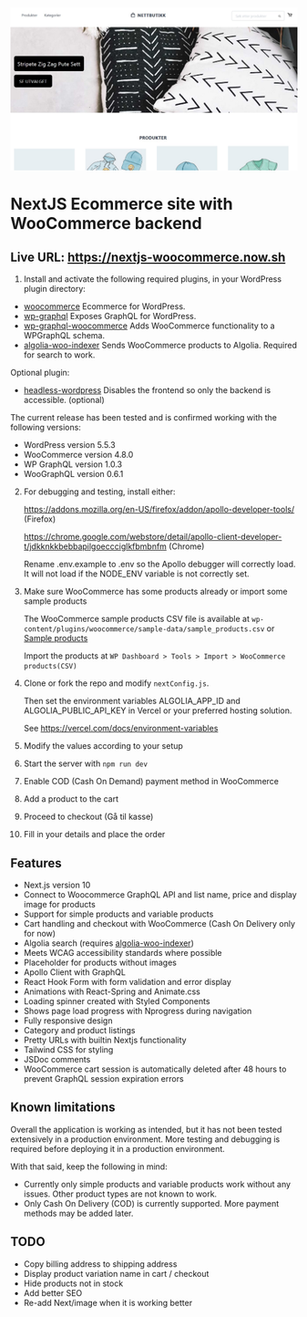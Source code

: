 ![Screenshot 1](./screenshots/screenshot1.jpg)

# NextJS Ecommerce site with WooCommerce backend

## Live URL: https://nextjs-woocommerce.now.sh

1. Install and activate the following required plugins, in your WordPress plugin directory:

- [woocommerce](https://wordpress.org/plugins/woocommerce) Ecommerce for WordPress.
- [wp-graphql](https://wordpress.org/plugins/wp-graphql) Exposes GraphQL for WordPress.
- [wp-graphql-woocommerce](https://github.com/wp-graphql/wp-graphql-woocommerce) Adds WooCommerce functionality to a WPGraphQL schema.
- [algolia-woo-indexer](https://github.com/w3bdesign/algolia-woo-indexer) Sends WooCommerce products to Algolia. Required for search to work. 

Optional plugin:

- [headless-wordpress](https://github.com/w3bdesign/headless-wp) Disables the frontend so only the backend is accessible. (optional)

The current release has been tested and is confirmed working with the following versions:

- WordPress version 5.5.3
- WooCommerce version 4.8.0
- WP GraphQL version 1.0.3
- WooGraphQL version 0.6.1

2. For debugging and testing, install either:

   https://addons.mozilla.org/en-US/firefox/addon/apollo-developer-tools/ (Firefox)

   https://chrome.google.com/webstore/detail/apollo-client-developer-t/jdkknkkbebbapilgoeccciglkfbmbnfm (Chrome)   

   Rename .env.example to .env so the Apollo debugger will correctly load. It will not load if the NODE_ENV variable is not correctly set.

3. Make sure WooCommerce has some products already or import some sample products

   The WooCommerce sample products CSV file is available at `wp-content/plugins/woocommerce/sample-data/sample_products.csv` or [Sample products](sample_products/)

   Import the products at `WP Dashboard > Tools > Import > WooCommerce products(CSV)`

4. Clone or fork the repo and modify `nextConfig.js`. 

   Then set the environment variables ALGOLIA_APP_ID and ALGOLIA_PUBLIC_API_KEY in Vercel or your preferred hosting solution.
   
   See https://vercel.com/docs/environment-variables
   
5. Modify the values according to your setup
6. Start the server with `npm run dev`
7. Enable COD (Cash On Demand) payment method in WooCommerce
8. Add a product to the cart
9. Proceed to checkout (Gå til kasse)
10. Fill in your details and place the order

## Features

- Next.js version 10
- Connect to Woocommerce GraphQL API and list name, price and display image for products
- Support for simple products and variable products
- Cart handling and checkout with WooCommerce (Cash On Delivery only for now)
- Algolia search (requires [algolia-woo-indexer](https://github.com/w3bdesign/algolia-woo-indexer))
- Meets WCAG accessibility standards where possible
- Placeholder for products without images
- Apollo Client with GraphQL
- React Hook Form with form validation and error display
- Animations with React-Spring and Animate.css
- Loading spinner created with Styled Components
- Shows page load progress with Nprogress during navigation
- Fully responsive design
- Category and product listings
- Pretty URLs with builtin Nextjs functionality
- Tailwind CSS for styling
- JSDoc comments
- WooCommerce cart session is automatically deleted after 48 hours to prevent GraphQL session expiration errors

## Known limitations

Overall the application is working as intended, but it has not been tested extensively in a production environment. 
More testing and debugging is required before deploying it in a production environment. 

With that said, keep the following in mind:

- Currently only simple products and variable products work without any issues. Other product types are not known to work.
- Only Cash On Delivery (COD) is currently supported. More payment methods may be added later.

## TODO

- Copy billing address to shipping address
- Display product variation name in cart / checkout
- Hide products not in stock
- Add better SEO
- Re-add Next/image when it is working better
